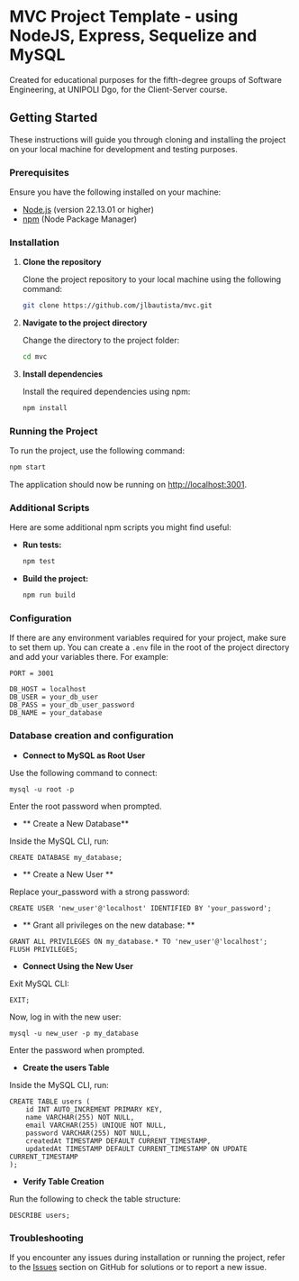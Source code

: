 # MVC Project Template - using NodeJS, Express, Sequelize and MySQL
Created for educational purposes for the fifth-degree groups of Software Engineering, at UNIPOLI Dgo, for the Client-Server course.

## Getting Started

These instructions will guide you through cloning and installing the project on your local machine for development and testing purposes.

### Prerequisites

Ensure you have the following installed on your machine:

- [Node.js](https://nodejs.org/) (version 22.13.01 or higher)
- [npm](https://www.npmjs.com/) (Node Package Manager)

### Installation

1. **Clone the repository**

    Clone the project repository to your local machine using the following command:

    ```bash
    git clone https://github.com/jlbautista/mvc.git
    ```

2. **Navigate to the project directory**

    Change the directory to the project folder:

    ```bash
    cd mvc
    ```

3. **Install dependencies**

    Install the required dependencies using npm:

    ```bash
    npm install
    ```

### Running the Project

To run the project, use the following command:

```bash
npm start
```

The application should now be running on [http://localhost:3001](http://localhost:3001).

### Additional Scripts

Here are some additional npm scripts you might find useful:

- **Run tests:**

    ```bash
    npm test
    ```

- **Build the project:**

    ```bash
    npm run build
    ```

### Configuration

If there are any environment variables required for your project, make sure to set them up. You can create a `.env` file in the root of the project directory and add your variables there. For example:

```
PORT = 3001

DB_HOST = localhost
DB_USER = your_db_user
DB_PASS = your_db_user_password
DB_NAME = your_database
```

### Database creation and configuration

- **Connect to MySQL as Root User**

Use the following command to connect:

```
mysql -u root -p
````

Enter the root password when prompted.

- ** Create a New Database**

Inside the MySQL CLI, run:

```
CREATE DATABASE my_database;
````

- ** Create a New User **

Replace your_password with a strong password:

```
CREATE USER 'new_user'@'localhost' IDENTIFIED BY 'your_password';
```

- ** Grant all privileges on the new database: **

```
GRANT ALL PRIVILEGES ON my_database.* TO 'new_user'@'localhost';
FLUSH PRIVILEGES;
```

- **Connect Using the New User**

Exit MySQL CLI:

```
EXIT;
```

Now, log in with the new user:

```
mysql -u new_user -p my_database
```

Enter the password when prompted.

- **Create the users Table**

Inside the MySQL CLI, run:

```
CREATE TABLE users (
    id INT AUTO_INCREMENT PRIMARY KEY,
    name VARCHAR(255) NOT NULL,
    email VARCHAR(255) UNIQUE NOT NULL,
    password VARCHAR(255) NOT NULL,
    createdAt TIMESTAMP DEFAULT CURRENT_TIMESTAMP,
    updatedAt TIMESTAMP DEFAULT CURRENT_TIMESTAMP ON UPDATE CURRENT_TIMESTAMP
);
```

- **Verify Table Creation**

Run the following to check the table structure:

```
DESCRIBE users;
```

### Troubleshooting

If you encounter any issues during installation or running the project, refer to the [Issues](https://github.com/jlbautista/mvc_5a/issues) section on GitHub for solutions or to report a new issue.
